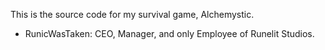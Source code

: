 This is the source code for my survival game, Alchemystic.
- RunicWasTaken: CEO, Manager, and only Employee of Runelit Studios.
